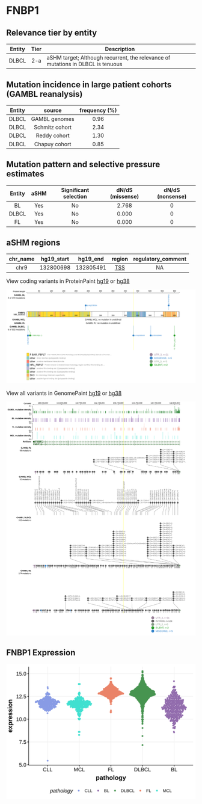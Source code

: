 # FNBP1

## Relevance tier by entity

|Entity|Tier|Description                              |
|:------:|:----:|-----------------------------------------|
|DLBCL |2-a | aSHM target; Although recurrent, the relevance of mutations in DLBCL is tenuous |

## Mutation incidence in large patient cohorts (GAMBL reanalysis)

|Entity|source        |frequency (%)|
|:------:|:--------------:|:-------------:|
|DLBCL |GAMBL genomes |0.96         |
|DLBCL |Schmitz cohort|2.34         |
|DLBCL |Reddy cohort  |1.30         |
|DLBCL |Chapuy cohort |0.85         |

## Mutation pattern and selective pressure estimates

|Entity|aSHM|Significant selection|dN/dS (missense)|dN/dS (nonsense)|
|:------:|:----:|:---------------------:|:----------------:|:----------------:|
|BL    |Yes |No                   |2.768           |0               |
|DLBCL |Yes |No                   |0.000           |0               |
|FL    |Yes |No                   |0.000           |0               |

## aSHM regions

|chr_name|hg19_start|hg19_end |region                                                                                     |regulatory_comment|
|:--------:|:----------:|:---------:|:-------------------------------------------------------------------------------------------:|:------------------:|
|chr9    |132800698 |132805491|[TSS](https://genome.ucsc.edu/s/rdmorin/GAMBL%20hg19?position=chr9%3A132800698%2D132805491)|NA                |


View coding variants in ProteinPaint [hg19](https://morinlab.github.io/LLMPP/GAMBL/FNBP1_protein.html)  or [hg38](https://morinlab.github.io/LLMPP/GAMBL/FNBP1_protein_hg38.html)

![image](images/proteinpaint/FNBP1_NM_015033.svg)

View all variants in GenomePaint [hg19](https://morinlab.github.io/LLMPP/GAMBL/FNBP1.html)  or [hg38](https://morinlab.github.io/LLMPP/GAMBL/FNBP1_hg38.html)

![image](images/proteinpaint/FNBP1.svg)
## FNBP1 Expression
![image](images/gene_expression/FNBP1_by_pathology.svg)
<!-- ORIGIN: Unknown -->
